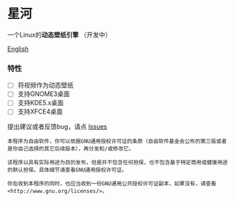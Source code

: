 # 星河

一个Linux的**动态壁纸引擎** （开发中）

[English](https://github.com/SMLJerry/linux-dynamic-wallpaper-engine/blob/main/README.md)

### 特性

- [ ] 将视频作为动态壁纸
- [ ] 支持GNOME3桌面
- [ ] 支持KDE5.x桌面
- [ ] 支持XFCE4桌面

提出建议或者反馈bug，请点 [Issues](https://github.com/SMLJerry/linux-dynamic-wallpaper-engine/issues)

    本程序为自由软件，你可以依据GNU通用授权许可证的条款（自由软件基金会公布的第三版或者是你自己选择的其它后续版本），再分发和/或修改它。
    
    该程序以具有实际用途为目的发布，但是并不包含任何担保，也不包含基于特定商用或健康用途的默认担保。具体细节请查看GNU通用授权许可证。
    
    你在收到本程序的同时，也应当收到一份GNU通用公共授权许可证副本，如果没有，请查看<http://www.gnu.org/licenses/>。

